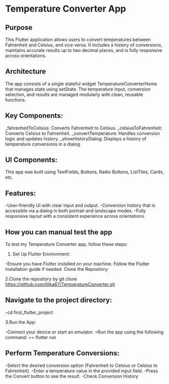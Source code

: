 # Temperature Converter App
## Purpose
This Flutter application allows users to convert temperatures between Fahrenheit and Celsius, and vice versa. It includes a history of conversions, maintains accurate results up to two decimal places, and is fully responsive across orientations.

## Architecture
The app consists of a single stateful widget TemperatureConverterHome that manages state using setState. The temperature input, conversion selection, and results are managed modularly with clean, reusable functions.

## Key Components:
_fahrenheitToCelsius: Converts Fahrenheit to Celsius.
_celsiusToFahrenheit: Converts Celsius to Fahrenheit.
_convertTemperature: Handles conversion logic and updates history.
_showHistoryDialog: Displays a history of temperature conversions in a dialog.

## UI Components: 

This app was built using TextFields, Buttons, Radio Buttons, ListTiles, Cards, etc.

## Features:

-User-friendly UI with clear input and output.
-Conversion history that is accessible via a dialog in both portrait and landscape modes.
-Fully responsive layout with a consistent experience across orientations.

## How you can manual test the app

To test my Temperature Converter app, follow these steps:

1. Set Up Flutter Environment:

-Ensure you have Flutter installed on your machine. Follow the Flutter installation guide if needed.
Clone the Repository:

2.Clone the repository by git clone https://github.com/lilika67/TemperatureConverter.git

## Navigate to the project directory:

-cd first_flutter_project

3.Run the App:

-Connect your device or start an emulator.
=Run the app using the following command:
   == flutter run

## Perform Temperature Conversions:

-Select the desired conversion option (Fahrenheit to Celsius or Celsius to Fahrenheit).
-Enter a temperature value in the provided input field.
-Press the Convert button to see the result.
-Check Conversion History

